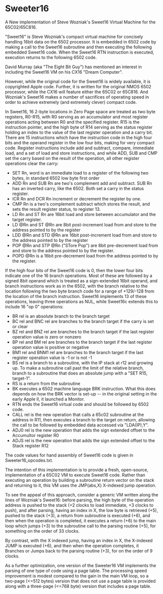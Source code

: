# Sweeter16
A New implementation of Steve Wozniak's Sweet16 Virtual Machine for the 65C02/65C816.

"Sweet16" is Steve Wozniak's compact virtual machine for concisely handling 16bit data on the 6502 processor. It is embedded in 6502 code by making a call to the Sweet16 subroutine and then executing the following embedded Sweet16 code. When the Sweet16 RTN instruction is executed, execution returns to the following 6502 code.

David Murray (aka "The Eight Bit Guy") has mentioned an interest in including the Sweet16 VM on his CX16 "Dream Computer".

However, while the original code for the Sweet16 is widely available, it is copyrighted Apple code. Further, it is written for the original NMOS 6502 processor, while the CX16 will feature either the 65C02 or 65C816. And Wozniak's Sweet16 makes a number of sacrifices of operating speed in order to achieve extremely (and extremely clever) compact code.

In Sweet16, 16 2-byte locations in  Zero Page space are treated as two byte registers, R0-R15, with R0 serving as an accumulator and most register operations acting between R0 and the specified register. R15 is the instruction pointer, and the high byte of R14 serving as the status register holding an index to the value of the last register operation and a carry bit. There are 15 instructions which have the instruction code in the high four bits and the operand register in the low four bits, making for very compact code. Register instructions include add and subtract, compare, immediate load, and a set of load and store instructions, and while ADD, SUB and CMP set the carry based on the result of the operation, all other register operations clear the carry:
+ SET Rn, word is an immediate load to a register of the following two bytes, in standard 6502 low byte first order
+ ADD Rn and SUB Rn are two's complement add and subtract. SUB Rn has an inverted carry, like the 6502. Both set a carry in the  status register.
+ ICR Rn and DCR Rn increment or decrement the register by one.
+ CMP Rn is a two's complement subtract which stores the result, and sets the result register status, to register 13.
+ LD Rn and ST Rn are 16bit load and store between accumulator and the target register.
+ LD @Rn and ST @Rn are 8bit post-increment load from and store to the address pointed to by the register
+ LDD @Rn and STD @Rn are 16bit post-increment load from and store to the address pointed to by the register
+ POP @Rn and STP @Rn ("STore Pop") are 8bit pre-decrement load from and store to the address pointed to by the register.
+ POPD @Rn is a 16bit pre-decrement load from the address pointed to by the register.

If the high four bits of the Sweet16 code is 0, then the lower four bits indicate one of the 16 branch operations. Most of these are followed by a signed 8bit operand which is treated as a sign-extended 16bit operand, and branch instructions work as in the 6502, with the branch relative to the location following the two byte branch code for a range of +129/-128 from the location of the branch instruction. Sweet16 implements 13 of these operations, leaving three operations as NUL, while Sweet16c extends this to include 16 "op 0" operations:
+ BR rel is an absolute branch to the branch target
+ BC rel and BNC rel are branches to the branch target if the carry is set or clear
+ BZ rel and BNZ rel are branches to the branch target if the last register operation value is zero or nonzero
+ BP rel and BM rel are branches to the branch target if the last register operation value is positive or negative
+ BM1 rel and BNM1 rel are branches to the branch target if the last register operation value is -1 or is not -1
+ BS rel is a branch to a subroutine, with the IP stack at r12 and growing up. To make a subroutine call past the limit of the relative branch, branch to a subroutine that does an absolute jump with a "SET R15, target-1".
+ RS is a return from the subroutine
+ BK executes a 6502 machine language BRK instruction. What this does depends on how the BRK vector is set-up -- in the original setting in the early Apple II, it launched a Monitor.
+ RTN ends the Sweet16 virtual code and should be followed by 6502 code.
+ CALL rel is the new operation that calls a 65c02 subroutine at the address in R11, then executes a branch to the target on return, allowing the call to be followed by embedded data accessed via "LDA(IP),Y".
+ ADJ0 rel is the new operation that adds the sign extended offset to the Accumultor register R0
+ ADJS rel is the new operation that adds the sign extended offset to the Stack register R12 

The code values for hand assembly of Sweet16 code is given in Sweeter16_opcodes.txt.

The intention of this implementation is to provide a fresh, open-source, implementation of a 65C02 VM to execute Sweet16 code. Rather than executing an operation by building a subroutine return vector on the stack and returning to it, this VM uses the JMP(abs,X) X-indexed jump operation.

To see the appeal of this approach, consider a generic VM written along the lines of Wozniak's Sweet16: before parsing, the high byte of the operation address is pushed to the stack (+2 clocks to load immediate, +3 clocks to push), and after parsing, having an index in X, the low byte is retrieved (+5), pushed to the stack (+3), a return from subroutine is executed (+6), and then when the operation is completed, it executes a return (+6) to the main loop which jumps (+3) to the subroutine call to the parsing routine (+5), for something on the order of 33 clocks.

By contrast, with the X indexed jump, having an index in X, the X-indexed JUMP is executed (+6), and then when the operation completes, it Branches or Jumps back to the parsing routine (+3), for on the order of 9 clocks.

As a further optimization, one version of the Sweeter16 VM implements the parsing of one type of code using a page table. The processing speed improvement is modest compared to the gain in the main VM loop, so a two-page (<=512 bytes) version that does not use a page table is provided along with a three-page (<=768 byte) version that includes a page table.

